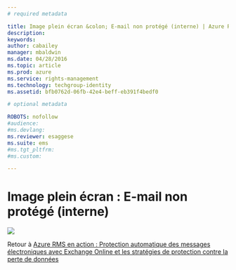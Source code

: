 ```yaml
---
# required metadata

title: Image plein écran &colon; E-mail non protégé (interne) | Azure RMS
description:
keywords:
author: cabailey
manager: mbaldwin
ms.date: 04/28/2016
ms.topic: article
ms.prod: azure
ms.service: rights-management
ms.technology: techgroup-identity
ms.assetid: bfb0762d-06fb-42e4-beff-eb391f4bedf0

# optional metadata

ROBOTS: nofollow
#audience:
#ms.devlang:
ms.reviewer: esaggese
ms.suite: ems
#ms.tgt_pltfrm:
#ms.custom:

---
```


# Image plein écran : E-mail non protégé (interne)
![](./media/AzRMS_DLPUnprotectedEmail.png)

Retour à [Azure RMS en action : Protection automatique des messages électroniques avec Exchange Online et les stratégies de protection contre la perte de données](http://technet.microsoft.com/library/jj585026.aspx)



<!--HONumber=Apr16_HO3-->


